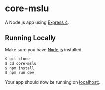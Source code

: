 # core-mslu

A Node.js app using [Express 4](http://expressjs.com/).

## Running Locally

Make sure you have [Node.js](http://nodejs.org/) installed.

```sh
$ git clone 
$ cd core-mslu
$ npm install
$ npm run dev
```

Your app should now be running on [localhost:](http://localhost:/).